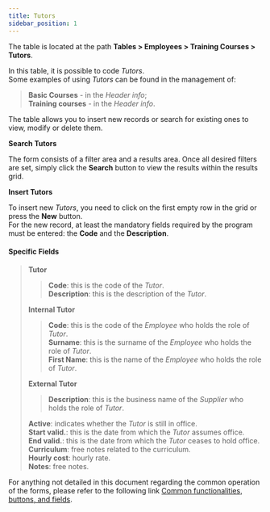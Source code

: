 ```yaml
---
title: Tutors
sidebar_position: 1
---
```


The table is located at the path **Tables > Employees > Training Courses > Tutors**.

In this table, it is possible to code *Tutors*.  
Some examples of using *Tutors* can be found in the management of:  
> **Basic Courses** - in the *Header info*;   
> **Training courses** - in the *Header info*.

The table allows you to insert new records or search for existing ones to view, modify or delete them.

**Search Tutors**

The form consists of a filter area and a results area. Once all desired filters are set, simply click the **Search** button to view the results within the results grid.

**Insert Tutors**

To insert new *Tutors*, you need to click on the first empty row in the grid or press the **New** button.   
For the new record, at least the mandatory fields required by the program must be entered: the **Code** and the **Description**.

#### Specific Fields

> **Tutor**   
>> **Code**: this is the code of the *Tutor*.   
>> **Description**: this is the description of the *Tutor*.   
>
> **Internal Tutor**
>> **Code**: this is the code of the *Employee* who holds the role of *Tutor*.   
>> **Surname**: this is the surname of the *Employee* who holds the role of *Tutor*.   
>> **First Name**: this is the name of the *Employee* who holds the role of *Tutor*.   
>
> **External Tutor**
>> **Description**: this is the business name of the *Supplier* who holds the role of *Tutor*.   
>
> **Active**: indicates whether the *Tutor* is still in office.   
> **Start valid.**: this is the date from which the *Tutor* assumes office.   
> **End valid.**: this is the date from which the *Tutor* ceases to hold office.   
> **Curriculum**: free notes related to the curriculum.   
> **Hourly cost**: hourly rate.   
> **Notes**: free notes.

For anything not detailed in this document regarding the common operation of the forms, please refer to the following link [Common functionalities, buttons, and fields](/docs/guide/common).